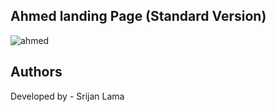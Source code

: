 Ahmed landing Page (Standard Version)
------
![ahmed](https://user-images.githubusercontent.com/42295335/145689266-198615f4-0cd3-4d37-93cb-b6596b28e474.gif)


Authors
-------

Developed by - Srijan Lama

